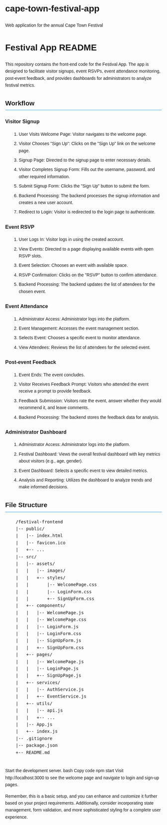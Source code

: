 # cape-town-festival-app
Web application for the annual Cape Town Festival
<!DOCTYPE html>
<html>

<head>
  <title>Festival App README</title>
  <style>
    body {
      font-family: 'Arial', sans-serif;
      line-height: 1.6;
    }

    h1,
    h2,
    h3 {
      color: #3498db;
    }

    h2 {
      border-bottom: 1px solid #3498db;
      padding-bottom: 5px;
      margin-bottom: 20px;
    }

    ol {
      list-style-type: decimal;
      margin-left: 20px;
    }

    li {
      margin-bottom: 8px;
    }
  </style>
</head>

<body>

  <h1>Festival App README</h1>

  <p>This repository contains the front-end code for the Festival App. The app is designed to facilitate visitor signups, event RSVPs, event attendance monitoring, post-event feedback, and provides dashboards for administrators to analyze festival metrics.</p>

  <h2>Workflow</h2>

  <h3>Visitor Signup</h3>
  <ol>
    <li>User Visits Welcome Page: Visitor navigates to the welcome page.</li>
    <li>Visitor Chooses "Sign Up": Clicks on the "Sign Up" link on the welcome page.</li>
    <li>Signup Page: Directed to the signup page to enter necessary details.</li>
    <li>Visitor Completes Signup Form: Fills out the username, password, and other required information.</li>
    <li>Submit Signup Form: Clicks the "Sign Up" button to submit the form.</li>
    <li>Backend Processing: The backend processes the signup information and creates a new user account.</li>
    <li>Redirect to Login: Visitor is redirected to the login page to authenticate.</li>
  </ol>

  <h3>Event RSVP</h3>
  <ol>
    <li>User Logs In: Visitor logs in using the created account.</li>
    <li>View Events: Directed to a page displaying available events with open RSVP slots.</li>
    <li>Event Selection: Chooses an event with available space.</li>
    <li>RSVP Confirmation: Clicks on the "RSVP" button to confirm attendance.</li>
    <li>Backend Processing: The backend updates the list of attendees for the chosen event.</li>
  </ol>

  <h3>Event Attendance</h3>
  <ol>
    <li>Administrator Access: Administrator logs into the platform.</li>
    <li>Event Management: Accesses the event management section.</li>
    <li>Selects Event: Chooses a specific event to monitor attendance.</li>
    <li>View Attendees: Reviews the list of attendees for the selected event.</li>
  </ol>

  <h3>Post-event Feedback</h3>
  <ol>
    <li>Event Ends: The event concludes.</li>
    <li>Visitor Receives Feedback Prompt: Visitors who attended the event receive a prompt to provide feedback.</li>
    <li>Feedback Submission: Visitors rate the event, answer whether they would recommend it, and leave comments.</li>
    <li>Backend Processing: The backend stores the feedback data for analysis.</li>
  </ol>

  <h3>Administrator Dashboard</h3>
  <ol>
    <li>Administrator Access: Administrator logs into the platform.</li>
    <li>Festival Dashboard: Views the overall festival dashboard with key metrics about visitors (e.g., age, gender).</li>
    <li>Event Dashboard: Selects a specific event to view detailed metrics.</li>
    <li>Analysis and Reporting: Utilizes the dashboard to analyze trends and make informed decisions.</li>
  </ol>

  <h2>File Structure</h2>

  <pre>
    /festival-frontend
    |-- public/
    |   |-- index.html
    |   |-- favicon.ico
    |   +-- ...
    |-- src/
    |   |-- assets/
    |   |   |-- images/
    |   |   +-- styles/
    |   |       |-- WelcomePage.css
    |   |       |-- LoginForm.css
    |   |       +-- SignUpForm.css
    |   +-- components/
    |   |   |-- WelcomePage.js
    |   |   |-- WelcomePage.css
    |   |   |-- LoginForm.js
    |   |   |-- LoginForm.css
    |   |   |-- SignUpForm.js
    |   |   +-- SignUpForm.css
    |   +-- pages/
    |   |   |-- WelcomePage.js
    |   |   |-- LoginPage.js
    |   |   +-- SignUpPage.js
    |   +-- services/
    |   |   |-- AuthService.js
    |   |   +-- EventService.js
    |   +-- utils/
    |   |   |-- api.js
    |   |   +-- ...
    |   |-- App.js
    |   +-- index.js
    |-- .gitignore
    |-- package.json
    +-- README.md
  </pre>

</body>

</html>
Start the development server.
bash
Copy code
npm start
Visit http://localhost:3000 to see the welcome page and navigate to login and sign-up pages.

Remember, this is a basic setup, and you can enhance and customize it further based on your project requirements. Additionally, consider incorporating state management, form validation, and more sophisticated styling for a complete user experience.